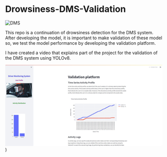 # Drowsiness-DMS-Validation

![DMS](Verf_2.JPG)

This repo is a continuation of drowsiness detection for the DMS system. After developing the model, it is important to make validation of these model so, we test the model performance by developing the validation platform.

I have created a video that explains part of the project for the validation of the DMS system using YOLOv8.

[![My Video](Verf_1.JPG)](https://youtu.be/LO1pQIdg2_M))
